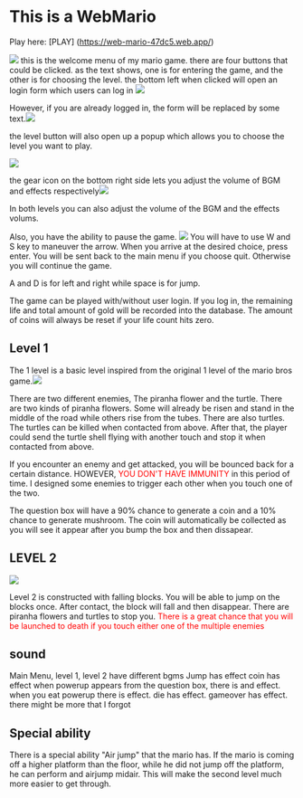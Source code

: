 # This is a WebMario 
Play here: [PLAY] (https://web-mario-47dc5.web.app/)
 
![](https://i.imgur.com/6yiId9s.png)
this is the welcome menu of my mario game.
there are four buttons that could be clicked. 
as the text shows, one is for entering the game, and the other is for choosing the level.
the bottom left when clicked will open an login form which users can log in 
![](https://i.imgur.com/KvMJuSq.png)

However, if you are already logged in, the form will be replaced by some text.![](https://i.imgur.com/Mc8PmgW.png)

the level button will also open up a popup which allows you to choose the level you want to play.

![](https://i.imgur.com/jMfUifx.png)

the gear icon on the bottom right side lets you adjust the volume of BGM and effects respectively![](https://i.imgur.com/rhAlpC2.png)


In both levels you can also adjust the volume of the BGM and the effects volums.

Also, you have the ability to pause the game. 
![](https://i.imgur.com/nu9ShD6.png)
You will have to use W and S key to maneuver the arrow. When you arrive at the desired choice, press enter. You will be sent back to the main menu if you choose quit. Otherwise you will continue the game.

A and D is for left and right while space is for jump.

The game can be played with/without user login. If you log in, the remaining life and total amount of gold will be recorded into the database. The amount of coins will always be reset if your life count hits zero.

## Level 1 
The 1 level is a basic level inspired from the original 1 level of the mario bros game.![](https://i.imgur.com/Pbz9ONC.png)

There are two different enemies, The piranha flower and the turtle. There are two kinds of piranha flowers. Some will already be risen and stand in the middle of the road while others rise from the tubes. There are also turtles. The turtles can be killed when contacted from above. After that, the player could send the turtle shell flying with another touch and stop it when contacted from above.

If you encounter an enemy and get attacked, you will be bounced back for a certain distance. HOWEVER, <font color="#f00">YOU DON'T HAVE IMMUNITY</font> in this period of time. I designed some enemies to trigger each other when you touch one of the two. 

The question box will have a 90% chance to generate a coin and a 10% chance to generate mushroom. The coin will automatically be collected as you will see it appear after you bump the box and then dissapear.

## LEVEL 2 

![](https://i.imgur.com/vIaiMZb.png)

Level 2 is constructed with falling blocks. You will be able to jump on the blocks once. After contact, the block will fall and then disappear. 
There are piranha flowers and turtles to stop you. <font color="#f00">There is a great chance that you will be launched to death if you touch either one of the multiple enemies </font>

## sound
Main Menu, level 1, level 2 have different bgms
Jump has effect
coin has effect
when powerup appears from the question box, there is and effect.
when you eat powerup there is effect.
die has effect.
gameover has effect.
there might be more that I forgot

## Special ability
There is a special ability "Air jump" that the mario has. If the mario is coming off a higher platform than the floor, while he did not jump off the platform, he can perform and airjump midair. This will make the second level much more easier to get through.


